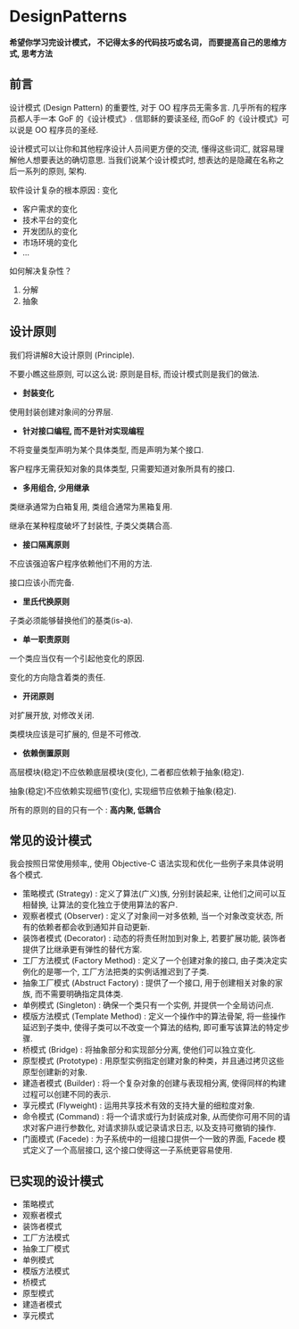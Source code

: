 # DesignPatterns
**希望你学习完设计模式， 不记得太多的代码技巧或名词， 而要提高自己的思维方式, 思考方法**
## 前言
设计模式 (Design Pattern) 的重要性, 对于 OO 程序员无需多言. 几乎所有的程序员都人手一本 GoF 的《设计模式》.
信耶稣的要读圣经, 而GoF 的《设计模式》可以说是 OO 程序员的圣经.

设计模式可以让你和其他程序设计人员间更方便的交流, 懂得这些词汇, 就容易理解他人想要表达的确切意思. 当我们说某个设计模式时, 想表达的是隐藏在名称之后一系列的原则, 架构.

软件设计复杂的根本原因 : 变化
* 客户需求的变化
* 技术平台的变化
* 开发团队的变化
* 市场环境的变化
* ...

如何解决复杂性？
1. 分解
2. 抽象

## 设计原则
我们将讲解8大设计原则 (Principle).

不要小瞧这些原则,  可以这么说: 原则是目标, 而设计模式则是我们的做法.

* **封装变化**

使用封装创建对象间的分界层.

* **针对接口编程, 而不是针对实现编程**

不将变量类型声明为某个具体类型, 而是声明为某个接口.

客户程序无需获知对象的具体类型, 只需要知道对象所具有的接口.

* **多用组合, 少用继承**

类继承通常为白箱复用, 类组合通常为黑箱复用.

继承在某种程度破坏了封装性, 子类父类耦合高.

* **接口隔离原则**

不应该强迫客户程序依赖他们不用的方法.

接口应该小而完备.

* **里氏代换原则**

子类必须能够替换他们的基类(is-a).

* **单一职责原则**

一个类应当仅有一个引起他变化的原因.

变化的方向隐含着类的责任.

* **开闭原则**

对扩展开放, 对修改关闭.

类模块应该是可扩展的, 但是不可修改.

* **依赖倒置原则**

高层模块(稳定)不应依赖底层模块(变化), 二者都应依赖于抽象(稳定).

抽象(稳定)不应依赖实现细节(变化), 实现细节应依赖于抽象(稳定).

所有的原则的目的只有一个 : **高内聚, 低耦合**

## 常见的设计模式
我会按照日常使用频率,, 使用 Objective-C 语法实现和优化一些例子来具体说明各个模式.

* 策略模式 (Strategy) : 定义了算法(广义)族, 分别封装起来, 让他们之间可以互相替换, 让算法的变化独立于使用算法的客户.
* 观察者模式 (Observer) : 定义了对象间一对多依赖, 当一个对象改变状态, 所有的依赖者都会收到通知并自动更新.
* 装饰者模式 (Decorator) : 动态的将责任附加到对象上, 若要扩展功能, 装饰者提供了比继承更有弹性的替代方案.
* 工厂方法模式  (Factory Method) : 定义了一个创建对象的接口, 由子类决定实例化的是哪一个, 工厂方法把类的实例话推迟到了子类.
* 抽象工厂模式 (Abstruct Factory) : 提供了一个接口, 用于创建相关对象的家族, 而不需要明确指定具体类.
* 单例模式 (Singleton) : 确保一个类只有一个实例, 并提供一个全局访问点.
* 模版方法模式 (Template Method) : 定义一个操作中的算法骨架, 将一些操作延迟到子类中, 使得子类可以不改变一个算法的结构, 即可重写该算法的特定步骤.
* 桥模式 (Bridge) : 将抽象部分和实现部分分离, 使他们可以独立变化.
* 原型模式 (Prototype) : 用原型实例指定创建对象的种类，并且通过拷贝这些原型创建新的对象.
* 建造者模式 (Builder) : 将一个复杂对象的创建与表现相分离, 使得同样的构建过程可以创建不同的表示.
* 享元模式 (Flyweight) : 运用共享技术有效的支持大量的细粒度对象.
* 命令模式 (Command) : 将一个请求或行为封装成对象, 从而使你可用不同的请求对客户进行参数化, 对请求排队或记录请求日志, 以及支持可撤销的操作.
* 门面模式 (Facede) : 为子系统中的一组接口提供一个一致的界面, Facede 模式定义了一个高层接口, 这个接口使得这一子系统更容易使用.
## 已实现的设计模式

* 策略模式
* 观察者模式
* 装饰者模式
* 工厂方法模式
* 抽象工厂模式
* 单例模式
* 模版方法模式
* 桥模式
* 原型模式
* 建造者模式
* 享元模式

